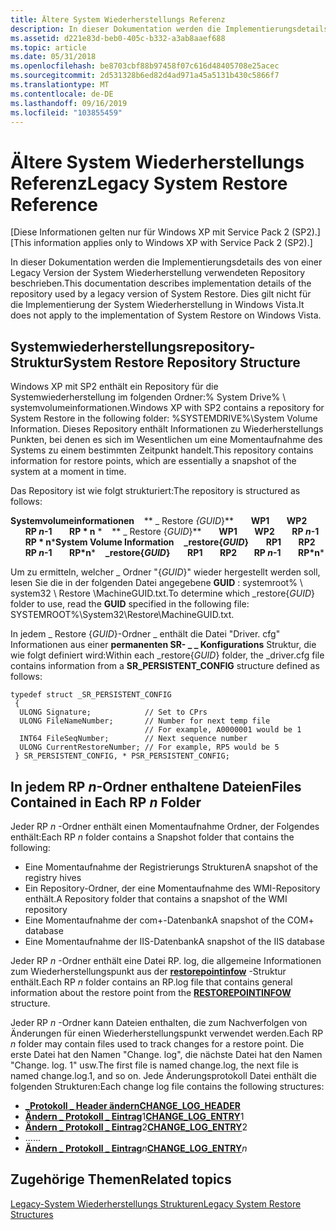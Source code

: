 ```yaml
---
title: Ältere System Wiederherstellungs Referenz
description: In dieser Dokumentation werden die Implementierungsdetails des von einer Legacy Version der System Wiederherstellung verwendeten Repository beschrieben. Dies gilt nicht für die Implementierung der System Wiederherstellung in Windows Vista.
ms.assetid: d221e83d-beb0-405c-b332-a3ab8aaef688
ms.topic: article
ms.date: 05/31/2018
ms.openlocfilehash: be8703cbf88b97458f07c616d48405708e25acec
ms.sourcegitcommit: 2d531328b6ed82d4ad971a45a5131b430c5866f7
ms.translationtype: MT
ms.contentlocale: de-DE
ms.lasthandoff: 09/16/2019
ms.locfileid: "103855459"
---
```

# <a name="legacy-system-restore-reference"></a><span data-ttu-id="f7913-104">Ältere System Wiederherstellungs Referenz</span><span class="sxs-lookup"><span data-stu-id="f7913-104">Legacy System Restore Reference</span></span>

<span data-ttu-id="f7913-105">\[Diese Informationen gelten nur für Windows XP mit Service Pack 2 (SP2).\]</span><span class="sxs-lookup"><span data-stu-id="f7913-105">\[This information applies only to Windows XP with Service Pack 2 (SP2).\]</span></span>

<span data-ttu-id="f7913-106">In dieser Dokumentation werden die Implementierungsdetails des von einer Legacy Version der System Wiederherstellung verwendeten Repository beschrieben.</span><span class="sxs-lookup"><span data-stu-id="f7913-106">This documentation describes implementation details of the repository used by a legacy version of System Restore.</span></span> <span data-ttu-id="f7913-107">Dies gilt nicht für die Implementierung der System Wiederherstellung in Windows Vista.</span><span class="sxs-lookup"><span data-stu-id="f7913-107">It does not apply to the implementation of System Restore on Windows Vista.</span></span>

## <a name="system-restore-repository-structure"></a><span data-ttu-id="f7913-108">Systemwiederherstellungsrepository-Struktur</span><span class="sxs-lookup"><span data-stu-id="f7913-108">System Restore Repository Structure</span></span>

<span data-ttu-id="f7913-109">Windows XP mit SP2 enthält ein Repository für die Systemwiederherstellung im folgenden Ordner:% System Drive% \\ systemvolumeinformationen.</span><span class="sxs-lookup"><span data-stu-id="f7913-109">Windows XP with SP2 contains a repository for System Restore in the following folder: %SYSTEMDRIVE%\\System Volume Information.</span></span> <span data-ttu-id="f7913-110">Dieses Repository enthält Informationen zu Wiederherstellungs Punkten, bei denen es sich im Wesentlichen um eine Momentaufnahme des Systems zu einem bestimmten Zeitpunkt handelt.</span><span class="sxs-lookup"><span data-stu-id="f7913-110">This repository contains information for restore points, which are essentially a snapshot of the system at a moment in time.</span></span>

<span data-ttu-id="f7913-111">Das Repository ist wie folgt strukturiert:</span><span class="sxs-lookup"><span data-stu-id="f7913-111">The repository is structured as follows:</span></span>

<span data-ttu-id="f7913-112">**Systemvolumeinformationen**    \*\* \_ Restore *{GUID*}\*\*       **WP1**       **WP2**       **RP *n*-1**       **RP \* n** \*     \*\* \_ Restore {*GUID*}\*\*       **WP1**       **WP2**       **RP *n*-1**       **RP \* n**\*</span><span class="sxs-lookup"><span data-stu-id="f7913-112">**System Volume Information**    **\_restore{*GUID*}**       **RP1**       **RP2**       **RP *n*-1**       **RP\*n**\*    **\_restore{*GUID*}**       **RP1**       **RP2**       **RP *n*-1**       **RP\*n**\*</span></span>

<span data-ttu-id="f7913-113">Um zu ermitteln, welcher \_ Ordner "{*GUID*}" wieder hergestellt werden soll, lesen Sie die in der folgenden Datei angegebene **GUID** : systemroot% \\ system32 \\ Restore \\MachineGUID.txt.</span><span class="sxs-lookup"><span data-stu-id="f7913-113">To determine which \_restore{*GUID*} folder to use, read the **GUID** specified in the following file: SYSTEMROOT%\\System32\\Restore\\MachineGUID.txt.</span></span>

<span data-ttu-id="f7913-114">In jedem \_ Restore {*GUID*}-Ordner \_ enthält die Datei "Driver. cfg" Informationen aus einer **permanenten SR- \_ \_ Konfigurations** Struktur, die wie folgt definiert wird:</span><span class="sxs-lookup"><span data-stu-id="f7913-114">Within each \_restore{*GUID*} folder, the \_driver.cfg file contains information from a **SR\_PERSISTENT\_CONFIG** structure defined as follows:</span></span>

``` syntax
typedef struct _SR_PERSISTENT_CONFIG
 {      
  ULONG Signature;            // Set to CPrs
  ULONG FileNameNumber;       // Number for next temp file 
                              // For example, A0000001 would be 1  
  INT64 FileSeqNumber;        // Next sequence number
  ULONG CurrentRestoreNumber; // For example, RP5 would be 5
 } SR_PERSISTENT_CONFIG, * PSR_PERSISTENT_CONFIG;
```

## <a name="files-contained-in-each-rpnfolder"></a><span data-ttu-id="f7913-115">In jedem RP *n*-Ordner enthaltene Dateien</span><span class="sxs-lookup"><span data-stu-id="f7913-115">Files Contained in Each RP *n* Folder</span></span>

<span data-ttu-id="f7913-116">Jeder RP *n* -Ordner enthält einen Momentaufnahme Ordner, der Folgendes enthält:</span><span class="sxs-lookup"><span data-stu-id="f7913-116">Each RP *n* folder contains a Snapshot folder that contains the following:</span></span>

-   <span data-ttu-id="f7913-117">Eine Momentaufnahme der Registrierungs Strukturen</span><span class="sxs-lookup"><span data-stu-id="f7913-117">A snapshot of the registry hives</span></span>
-   <span data-ttu-id="f7913-118">Ein Repository-Ordner, der eine Momentaufnahme des WMI-Repository enthält.</span><span class="sxs-lookup"><span data-stu-id="f7913-118">A Repository folder that contains a snapshot of the WMI repository</span></span>
-   <span data-ttu-id="f7913-119">Eine Momentaufnahme der com+-Datenbank</span><span class="sxs-lookup"><span data-stu-id="f7913-119">A snapshot of the COM+ database</span></span>
-   <span data-ttu-id="f7913-120">Eine Momentaufnahme der IIS-Datenbank</span><span class="sxs-lookup"><span data-stu-id="f7913-120">A snapshot of the IIS database</span></span>

<span data-ttu-id="f7913-121">Jeder RP *n* -Ordner enthält eine Datei RP. log, die allgemeine Informationen zum Wiederherstellungspunkt aus der [**restorepointinfow**](/windows/win32/api/srrestoreptapi/ns-srrestoreptapi-restorepointinfoa) -Struktur enthält.</span><span class="sxs-lookup"><span data-stu-id="f7913-121">Each RP *n* folder contains an RP.log file that contains general information about the restore point from the [**RESTOREPOINTINFOW**](/windows/win32/api/srrestoreptapi/ns-srrestoreptapi-restorepointinfoa) structure.</span></span>

<span data-ttu-id="f7913-122">Jeder RP *n* -Ordner kann Dateien enthalten, die zum Nachverfolgen von Änderungen für einen Wiederherstellungspunkt verwendet werden.</span><span class="sxs-lookup"><span data-stu-id="f7913-122">Each RP *n* folder may contain files used to track changes for a restore point.</span></span> <span data-ttu-id="f7913-123">Die erste Datei hat den Namen "Change. log", die nächste Datei hat den Namen "Change. log. 1" usw.</span><span class="sxs-lookup"><span data-stu-id="f7913-123">The first file is named change.log, the next file is named change.log.1, and so on.</span></span> <span data-ttu-id="f7913-124">Jede Änderungsprotokoll Datei enthält die folgenden Strukturen:</span><span class="sxs-lookup"><span data-stu-id="f7913-124">Each change log file contains the following structures:</span></span>

-   [<span data-ttu-id="f7913-125">**\_Protokoll \_ Header ändern**</span><span class="sxs-lookup"><span data-stu-id="f7913-125">**CHANGE\_LOG\_HEADER**</span></span>](change-log-header.md)
-   <span data-ttu-id="f7913-126">[**Ändern \_ Protokoll \_ Eintrag**](change-log-entry.md)1</span><span class="sxs-lookup"><span data-stu-id="f7913-126">[**CHANGE\_LOG\_ENTRY**](change-log-entry.md)1</span></span>
-   <span data-ttu-id="f7913-127">[**Ändern \_ Protokoll \_ Eintrag**](change-log-entry.md)2</span><span class="sxs-lookup"><span data-stu-id="f7913-127">[**CHANGE\_LOG\_ENTRY**](change-log-entry.md)2</span></span>
-   <span data-ttu-id="f7913-128">...</span><span class="sxs-lookup"><span data-stu-id="f7913-128">...</span></span>
-   <span data-ttu-id="f7913-129">[**Ändern \_ Protokoll \_ Eintrag**](change-log-entry.md)*n*</span><span class="sxs-lookup"><span data-stu-id="f7913-129">[**CHANGE\_LOG\_ENTRY**](change-log-entry.md)*n*</span></span>

## <a name="related-topics"></a><span data-ttu-id="f7913-130">Zugehörige Themen</span><span class="sxs-lookup"><span data-stu-id="f7913-130">Related topics</span></span>

<dl> <dt>

[<span data-ttu-id="f7913-131">Legacy-System Wiederherstellungs Strukturen</span><span class="sxs-lookup"><span data-stu-id="f7913-131">Legacy System Restore Structures</span></span>](legacy-system-restore-structures.md)
</dt> </dl>

 

 




